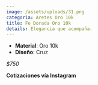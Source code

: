 ```yaml
---
image: /assets/uploads/31.png
categoria: Aretes Oro 10k
title: Fe Dorada Oro 10k
details: Elegancia que acompaña.
---
```

* **Material**: Oro 10k
* **D﻿iseño**: Cruz

*$﻿750*

**Cotizaciones vía Instagram**